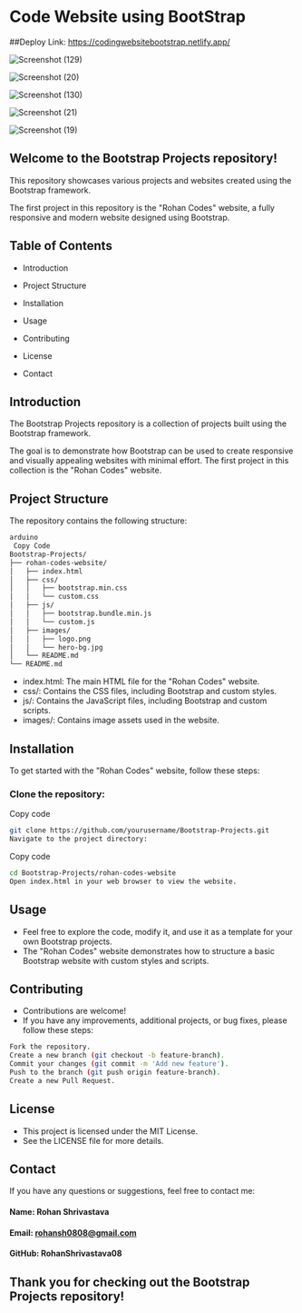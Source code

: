 # Code Website using BootStrap

##Deploy Link: https://codingwebsitebootstrap.netlify.app/

![Screenshot (129)](https://github.com/RohanShrivastava08/Code-Website-using-BootStrap/assets/94133270/b8429587-ad9d-40c3-88e7-84e36e12439a)

![Screenshot (20)](https://github.com/RohanShrivastava08/Code-Website-using-BootStrap/assets/94133270/97968859-a8bc-48a5-990f-a8c6e40fe9f2)

![Screenshot (130)](https://github.com/RohanShrivastava08/Code-Website-using-BootStrap/assets/94133270/533150a9-9cae-4e23-8762-602123565830)

![Screenshot (21)](https://github.com/RohanShrivastava08/Code-Website-using-BootStrap/assets/94133270/c7ee621f-7a4d-485b-a8fa-9c13dcbfe0e5)

![Screenshot (19)](https://github.com/RohanShrivastava08/Code-Website-using-BootStrap/assets/94133270/d4861053-76b4-4951-913d-b93a66071554)


## Welcome to the Bootstrap Projects repository!

This repository showcases various projects and websites created using the Bootstrap framework.

The first project in this repository is the "Rohan Codes" website, a fully responsive and modern website designed using Bootstrap.


## Table of Contents
- Introduction

- Project Structure

- Installation

- Usage

- Contributing

- License

- Contact

## Introduction
The Bootstrap Projects repository is a collection of projects built using the Bootstrap framework.

 The goal is to demonstrate how Bootstrap can be used to create responsive and visually appealing websites with minimal effort. The first project in this collection is the "Rohan Codes" website.

## Project Structure
The repository contains the following structure:

```sh
arduino
 Copy Code
Bootstrap-Projects/
├── rohan-codes-website/
│   ├── index.html
│   ├── css/
│   │   ├── bootstrap.min.css
│   │   └── custom.css
│   ├── js/
│   │   ├── bootstrap.bundle.min.js
│   │   └── custom.js
│   ├── images/
│   │   ├── logo.png
│   │   └── hero-bg.jpg
│   └── README.md
└── README.md
```
- index.html: The main HTML file for the "Rohan Codes" website.
- css/: Contains the CSS files, including Bootstrap and custom styles.
- js/: Contains the JavaScript files, including Bootstrap and custom scripts.
- images/: Contains image assets used in the website.

## Installation
To get started with the "Rohan Codes" website, follow these steps:

### Clone the repository:



Copy code
```sh
git clone https://github.com/yourusername/Bootstrap-Projects.git
Navigate to the project directory:
```


Copy code
```sh
cd Bootstrap-Projects/rohan-codes-website
Open index.html in your web browser to view the website.
```

## Usage
- Feel free to explore the code, modify it, and use it as a template for your own Bootstrap projects. 
- The "Rohan Codes" website demonstrates how to structure a basic Bootstrap website with custom styles and scripts.

## Contributing
- Contributions are welcome! 
- If you have any improvements, additional projects, or bug fixes, please follow these steps:

```sh
Fork the repository.
Create a new branch (git checkout -b feature-branch).
Commit your changes (git commit -m 'Add new feature').
Push to the branch (git push origin feature-branch).
Create a new Pull Request.
```

## License
- This project is licensed under the MIT License.
- See the LICENSE file for more details.

## Contact
If you have any questions or suggestions, feel free to contact me:

#### Name: Rohan Shrivastava

#### Email: rohansh0808@gmail.com

#### GitHub: RohanShrivastava08

## Thank you for checking out the Bootstrap Projects repository! 
